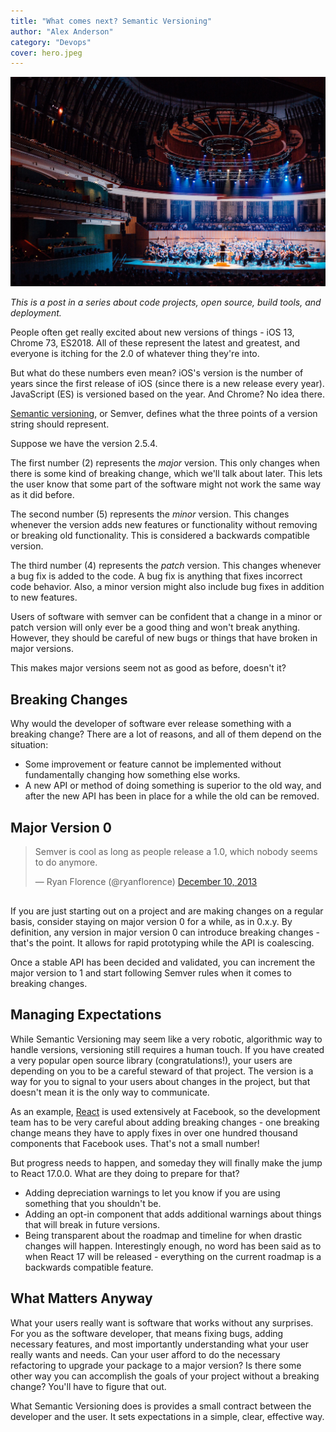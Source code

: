 ```yaml
---
title: "What comes next? Semantic Versioning"
author: "Alex Anderson"
category: "Devops"
cover: hero.jpeg
---
```


![Hero](hero.jpeg)

_This is a post in a series about code projects, open source, build tools, and deployment._

People often get really excited about new versions of things - iOS 13, Chrome 73, ES2018. All of these represent the latest and greatest, and everyone is itching for the 2.0 of whatever thing they're into.

But what do these numbers even mean? iOS's version is the number of years since the first release of iOS (since there is a new release every year). JavaScript (ES) is versioned based on the year. And Chrome? No idea there.

[Semantic versioning](https://semver.org), or Semver, defines what the three points of a version string should represent.

Suppose we have the version 2.5.4.

The first number (2) represents the _major_ version. This only changes when there is some kind of breaking change, which we'll talk about later. This lets the user know that some part of the software might not work the same way as it did before.

The second number (5) represents the _minor_ version. This changes whenever the version adds new features or functionality without removing or breaking old functionality. This is considered a backwards compatible version.

The third number (4) represents the _patch_ version. This changes whenever a bug fix is added to the code. A bug fix is anything that fixes incorrect code behavior. Also, a minor version might also include bug fixes in addition to new features.

Users of software with semver can be confident that a change in a minor or patch version will only ever be a good thing and won't break anything. However, they should be careful of new bugs or things that have broken in major versions.

This makes major versions seem not as good as before, doesn't it?

## Breaking Changes

Why would the developer of software ever release something with a breaking change? There are a lot of reasons, and all of them depend on the situation:

- Some improvement or feature cannot be implemented without fundamentally changing how something else works.
- A new API or method of doing something is superior to the old way, and after the new API has been in place for a while the old can be removed.

## Major Version 0

<blockquote class="twitter-tweet" data-lang="en" style="margin-bottom: 30px"><p lang="en" dir="ltr">Semver is cool as long as people release a 1.0, which nobody seems to do anymore.</p>&mdash; Ryan Florence (@ryanflorence) <a href="https://twitter.com/ryanflorence/status/410540892554932224?ref_src=twsrc%5Etfw">December 10, 2013</a></blockquote>

If you are just starting out on a project and are making changes on a regular basis, consider staying on major version 0 for a while, as in 0.x.y. By definition, any version in major version 0 can introduce breaking changes - that's the point. It allows for rapid prototyping while the API is coalescing.

Once a stable API has been decided and validated, you can increment the major version to 1 and start following Semver rules when it comes to breaking changes.

## Managing Expectations

While Semantic Versioning may seem like a very robotic, algorithmic way to handle versions, versioning still requires a human touch. If you have created a very popular open source library (congratulations!), your users are depending on you to be a careful steward of that project. The version is a way for you to signal to your users about changes in the project, but that doesn't mean it is the only way to communicate.

As an example, [React](https://reactjs.org) is used extensively at Facebook, so the development team has to be very careful about adding breaking changes - one breaking change means they have to apply fixes in over one hundred thousand components that Facebook uses. That's not a small number!

But progress needs to happen, and someday they will finally make the jump to React 17.0.0. What are they doing to prepare for that?

- Adding depreciation warnings to let you know if you are using something that you shouldn't be.
- Adding an opt-in <StrictMode> component that adds additional warnings about things that will break in future versions.
- Being transparent about the roadmap and timeline for when drastic changes will happen. Interestingly enough, no word has been said as to when React 17 will be released - everything on the current roadmap is a backwards compatible feature.

## What Matters Anyway

What your users really want is software that works without any surprises. For you as the software developer, that means fixing bugs, adding necessary features, and most importantly understanding what your user really wants and needs. Can your user afford to do the necessary refactoring to upgrade your package to a major version? Is there some other way you can accomplish the goals of your project without a breaking change? You'll have to figure that out.

What Semantic Versioning does is provides a small contract between the developer and the user. It sets expectations in a simple, clear, effective way.
